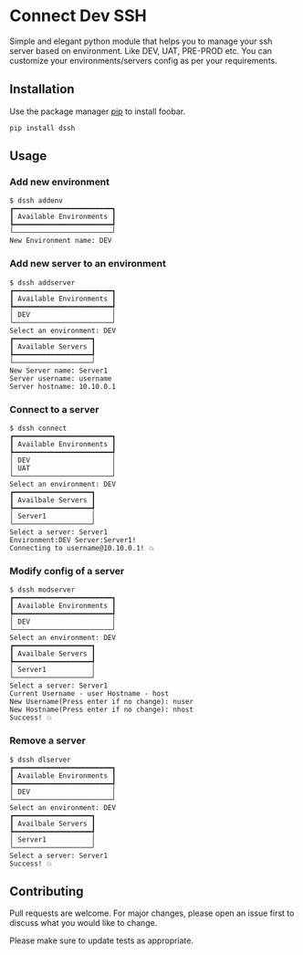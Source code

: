 # Connect Dev SSH

Simple and elegant python module that helps you to manage your ssh server based on environment. Like DEV, UAT, PRE-PROD etc.
You can customize your environments/servers config as per your requirements.

## Installation

Use the package manager [pip](https://pip.pypa.io/en/stable/) to install foobar.

```
pip install dssh
```

## Usage

### Add new environment

```
$ dssh addenv
┏━━━━━━━━━━━━━━━━━━━━━━━━┓
┃ Available Environments ┃
┡━━━━━━━━━━━━━━━━━━━━━━━━┩
└────────────────────────┘
New Environment name: DEV
```

### Add new server to an environment

```
$ dssh addserver
┏━━━━━━━━━━━━━━━━━━━━━━━━┓
┃ Available Environments ┃
┡━━━━━━━━━━━━━━━━━━━━━━━━┩
│ DEV                    │
└────────────────────────┘
Select an environment: DEV
┏━━━━━━━━━━━━━━━━━━━┓
┃ Available Servers ┃
┡━━━━━━━━━━━━━━━━━━━┩
└───────────────────┘
New Server name: Server1
Server username: username
Server hostname: 10.10.0.1
```

### Connect to a server

```
$ dssh connect
┏━━━━━━━━━━━━━━━━━━━━━━━━┓
┃ Available Environments ┃
┡━━━━━━━━━━━━━━━━━━━━━━━━┩
│ DEV                    │
│ UAT                    │
└────────────────────────┘
Select an environment: DEV
┏━━━━━━━━━━━━━━━━━━━┓
┃ Availbale Servers ┃
┡━━━━━━━━━━━━━━━━━━━┩
│ Server1           │
└───────────────────┘
Select a server: Server1
Environment:DEV Server:Server1!
Connecting to username@10.10.0.1! 💥
```

### Modify config of a server

```
$ dssh modserver
┏━━━━━━━━━━━━━━━━━━━━━━━━┓
┃ Available Environments ┃
┡━━━━━━━━━━━━━━━━━━━━━━━━┩
│ DEV                    │
└────────────────────────┘
Select an environment: DEV
┏━━━━━━━━━━━━━━━━━━━┓
┃ Availbale Servers ┃
┡━━━━━━━━━━━━━━━━━━━┩
│ Server1           │
└───────────────────┘
Select a server: Server1
Current Username - user Hostname - host
New Username(Press enter if no change): nuser
New Hostname(Press enter if no change): nhost
Success! 💥
```

### Remove a server

```
$ dssh dlserver
┏━━━━━━━━━━━━━━━━━━━━━━━━┓
┃ Available Environments ┃
┡━━━━━━━━━━━━━━━━━━━━━━━━┩
│ DEV                    │
└────────────────────────┘
Select an environment: DEV
┏━━━━━━━━━━━━━━━━━━━┓
┃ Availbale Servers ┃
┡━━━━━━━━━━━━━━━━━━━┩
│ Server1           │
└───────────────────┘
Select a server: Server1
Success! 💥
```

## Contributing

Pull requests are welcome. For major changes, please open an issue first to discuss what you would like to change.

Please make sure to update tests as appropriate.

